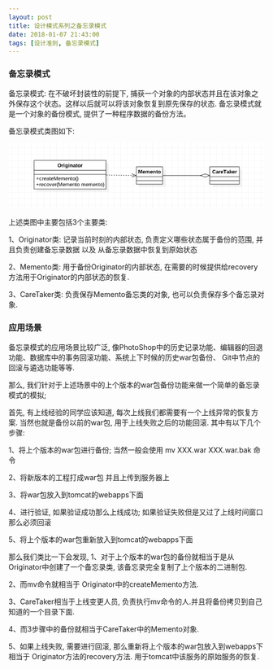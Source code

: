 ```yaml
---
layout: post
title: 设计模式系列之备忘录模式
date: 2018-01-07 21:43:00
tags: [设计准则, 备忘录模式]
---
```


### 备忘录模式

备忘录模式: 在不破坏封装性的前提下, 捕获一个对象的内部状态并且在该对象之外保存这个状态。这样以后就可以将该对象恢复到原先保存的状态. 备忘录模式就是一个对象的备份模式, 提供了一种程序数据的备份方法。

备忘录模式类图如下:

![备忘录模式类图](/assets/images/2018-01-07-design-pattern-memento.png)

上述类图中主要包括3个主要类:

1、Originator类: 记录当前时刻的内部状态, 负责定义哪些状态属于备份的范围, 并且负责创建备忘录数据 以及 从备忘录数据中恢复到原始状态

2、Memento类: 用于备份Originator的内部状态, 在需要的时候提供给recovery方法用于Originator的内部状态的恢复.

3、CareTaker类: 负责保存Memento备忘类的对象, 也可以负责保存多个备忘录对象.

### 应用场景

备忘录模式的应用场景比较广泛, 像PhotoShop中的历史记录功能、编辑器的回退功能、数据库中的事务回滚功能、系统上下时候的历史war包备份、 Git中节点的回滚与遴选功能等等.

那么, 我们针对于上述场景中的上个版本的war包备份功能来做一个简单的备忘录模式的模拟;

首先, 有上线经验的同学应该知道, 每次上线我们都需要有一个上线异常的恢复方案. 当然也就是备份以前的war包, 用于上线失败之后的功能回滚. 其中有以下几个步骤:

1、将上个版本的war包进行备份; 当然一般会使用 mv XXX.war XXX.war.bak 命令

2、将新版本的工程打成war包 并且上传到服务器上

3、将war包放入到tomcat的webapps下面

4、进行验证, 如果验证成功那么上线成功; 如果验证失败但是又过了上线时间窗口那么必须回滚

5、将上个版本的war包重新放入到tomcat的webapps下面

那么我们类比一下会发现, 
1、对于上个版本的war包的备份就相当于是从Originator中创建了一个备忘录类, 该备忘录完全复制了上个版本的二进制包. 

2、而mv命令就相当于 Originator中的createMemento方法. 

3、CareTaker相当于上线变更人员, 负责执行mv命令的人.并且将备份拷贝到自己知道的一个目录下面. 

4、而3步骤中的备份就相当于CareTaker中的Memento对象.

5、如果上线失败, 需要进行回滚, 那么重新将上个版本的war包放入到webapps下相当于 Originator方法的recovery方法. 用于tomcat中该服务的原始服务的恢复.